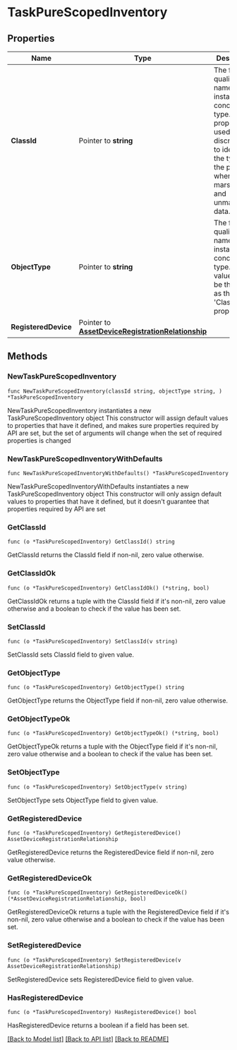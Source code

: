 # TaskPureScopedInventory

## Properties

Name | Type | Description | Notes
------------ | ------------- | ------------- | -------------
**ClassId** | Pointer to **string** | The fully-qualified name of the instantiated, concrete type. This property is used as a discriminator to identify the type of the payload when marshaling and unmarshaling data. | [default to "task.PureScopedInventory"]
**ObjectType** | Pointer to **string** | The fully-qualified name of the instantiated, concrete type. The value should be the same as the &#39;ClassId&#39; property. | [default to "task.PureScopedInventory"]
**RegisteredDevice** | Pointer to [**AssetDeviceRegistrationRelationship**](asset.DeviceRegistration.Relationship.md) |  | [optional] 

## Methods

### NewTaskPureScopedInventory

`func NewTaskPureScopedInventory(classId string, objectType string, ) *TaskPureScopedInventory`

NewTaskPureScopedInventory instantiates a new TaskPureScopedInventory object
This constructor will assign default values to properties that have it defined,
and makes sure properties required by API are set, but the set of arguments
will change when the set of required properties is changed

### NewTaskPureScopedInventoryWithDefaults

`func NewTaskPureScopedInventoryWithDefaults() *TaskPureScopedInventory`

NewTaskPureScopedInventoryWithDefaults instantiates a new TaskPureScopedInventory object
This constructor will only assign default values to properties that have it defined,
but it doesn't guarantee that properties required by API are set

### GetClassId

`func (o *TaskPureScopedInventory) GetClassId() string`

GetClassId returns the ClassId field if non-nil, zero value otherwise.

### GetClassIdOk

`func (o *TaskPureScopedInventory) GetClassIdOk() (*string, bool)`

GetClassIdOk returns a tuple with the ClassId field if it's non-nil, zero value otherwise
and a boolean to check if the value has been set.

### SetClassId

`func (o *TaskPureScopedInventory) SetClassId(v string)`

SetClassId sets ClassId field to given value.


### GetObjectType

`func (o *TaskPureScopedInventory) GetObjectType() string`

GetObjectType returns the ObjectType field if non-nil, zero value otherwise.

### GetObjectTypeOk

`func (o *TaskPureScopedInventory) GetObjectTypeOk() (*string, bool)`

GetObjectTypeOk returns a tuple with the ObjectType field if it's non-nil, zero value otherwise
and a boolean to check if the value has been set.

### SetObjectType

`func (o *TaskPureScopedInventory) SetObjectType(v string)`

SetObjectType sets ObjectType field to given value.


### GetRegisteredDevice

`func (o *TaskPureScopedInventory) GetRegisteredDevice() AssetDeviceRegistrationRelationship`

GetRegisteredDevice returns the RegisteredDevice field if non-nil, zero value otherwise.

### GetRegisteredDeviceOk

`func (o *TaskPureScopedInventory) GetRegisteredDeviceOk() (*AssetDeviceRegistrationRelationship, bool)`

GetRegisteredDeviceOk returns a tuple with the RegisteredDevice field if it's non-nil, zero value otherwise
and a boolean to check if the value has been set.

### SetRegisteredDevice

`func (o *TaskPureScopedInventory) SetRegisteredDevice(v AssetDeviceRegistrationRelationship)`

SetRegisteredDevice sets RegisteredDevice field to given value.

### HasRegisteredDevice

`func (o *TaskPureScopedInventory) HasRegisteredDevice() bool`

HasRegisteredDevice returns a boolean if a field has been set.


[[Back to Model list]](../README.md#documentation-for-models) [[Back to API list]](../README.md#documentation-for-api-endpoints) [[Back to README]](../README.md)


